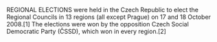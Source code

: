 REGIONAL ELECTIONS were held in the Czech Republic to elect the Regional Councils in 13 regions (all except Prague) on 17 and 18 October 2008.[1] The elections were won by the opposition Czech Social Democratic Party (ČSSD), which won in every region.[2]
